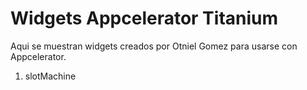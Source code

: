 Widgets Appcelerator Titanium
===========================

Aqui se muestran widgets creados por Otniel Gomez para usarse con Appcelerator.

1. slotMachine
